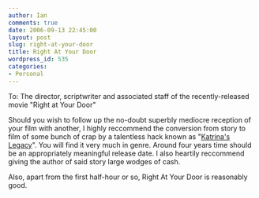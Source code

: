```yaml
---
author: Ian
comments: true
date: 2006-09-13 22:45:00
layout: post
slug: right-at-your-door
title: Right At Your Door
wordpress_id: 535
categories:
- Personal
---
```


To: The director, scriptwriter and associated staff of the recently-released movie "Right at Your Door"  

Should you wish to follow up the no-doubt superbly mediocre reception of your film with another, I highly reccommend the conversion from story to film of some bunch of crap by a talentless hack known as "<a href="/fiction/katrina-s-legacy">Katrina's Legacy</a>".  You will find it very much in genre.  Around four years time should be an appropriately meaningful release date.  I also heartily reccommend giving the author of said story large wodges of cash.  

Also, apart from the first half-hour or so, Right At Your Door is reasonably good.
